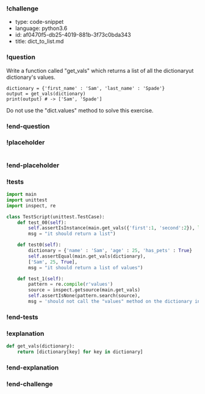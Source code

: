 ### !challenge

* type: code-snippet
* language: python3.6
* id: af0470f5-db25-4019-881b-3f73c0bda343
* title: dict_to_list.md

### !question

Write a function called "get_vals" which returns a list of all the dictionaryut dictionary's values.

```
dictionary = {'first_name' : 'Sam', 'last_name' : 'Spade'}
output = get_vals(dictionary)
print(output) # -> ['Sam', 'Spade']
```

Do not use the "dict.values" method to solve this exercise.

### !end-question

### !placeholder

```python

```

### !end-placeholder

### !tests

```python
import main
import unittest
import inspect, re

class TestScript(unittest.TestCase):
    def test_00(self):
        self.assertIsInstance(main.get_vals({'first':1, 'second':2}), list,
        msg = "it should return a list")

    def test0(self):
        dictionary = {'name' : 'Sam', 'age' : 25, 'has_pets' : True}
        self.assertEqual(main.get_vals(dictionary),
        ['Sam', 25, True],
        msg = "it should return a list of values")

    def test_1(self):
        pattern = re.compile(r'values')
        source = inspect.getsource(main.get_vals)
        self.assertIsNone(pattern.search(source),
        msg = 'should not call the "values" method on the dictionary in the function body')

```

### !end-tests

### !explanation
```python
def get_vals(dictionary):
    return [dictionary[key] for key in dictionary]
```
### !end-explanation

### !end-challenge
